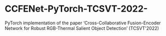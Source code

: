 # CCFENet-PyTorch-TCSVT-2022-
PyTorch implementation of the paper ‘Cross-Collaborative Fusion-Encoder Network for Robust RGB-Thermal Salient Object Detection’ (TCSVT'2022)
